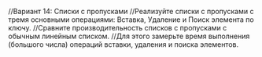 //Вариант 14: Списки с пропусками
//Реализуйте списки с пропусками с тремя основными операциями: Вставка, Удаление и Поиск элемента по ключу.
//Сравните производительность списков с пропусками с обычным линейным списком. 
//Для этого замерьте время выполнения (большого числа) операций вставки, удаления и поиска элементов.
